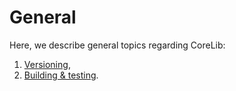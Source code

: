 General
=======

Here, we describe general topics regarding CoreLib:

 1. [Versioning](./01_versioning-and-support-matrix.md),
 2. [Building & testing](./02_building-testing.md).
